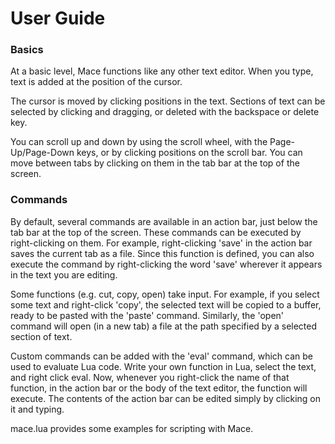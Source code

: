 # User Guide

### Basics

At a basic level, Mace functions like any other text editor. 
When you type, text is added at the position of the cursor. 

The cursor is moved by clicking positions in the text. 
Sections of text can be selected by clicking and dragging, or deleted with the backspace or delete key.

You can scroll up and down by using the scroll wheel, with the Page-Up/Page-Down keys, or by clicking positions on the scroll bar.
You can move between tabs by clicking on them in the tab bar at the top of the screen.

### Commands

By default, several commands are available in an action bar, just below the tab bar at the top of the screen.
These commands can be executed by right-clicking on them. For example, right-clicking 'save' in the action bar
saves the current tab as a file. Since this function is defined, you can also execute the command by right-clicking
the word 'save' wherever it appears in the text you are editing.

Some functions (e.g. cut, copy, open) take input. For example, if you select some text and right-click 'copy',
the selected text will be copied to a buffer, ready to be pasted with the 'paste' command. Similarly,
the 'open' command will open (in a new tab) a file at the path specified by a selected section of text.

Custom commands can be added with the 'eval' command, which can be used to evaluate Lua code. Write your own function
in Lua, select the text, and right click eval. Now, whenever you right-click the name of that function, in the action bar
or the body of the text editor, the function will execute. The contents of the action bar can be edited simply by clicking
on it and typing.

mace.lua provides some examples for scripting with Mace. 
